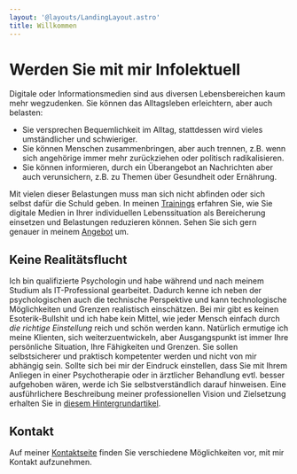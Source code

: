 ```yaml
---
layout: '@layouts/LandingLayout.astro'
title: Willkommen
---
```


# Werden Sie mit mir Infolektuell

Digitale oder Informationsmedien sind aus diversen Lebensbereichen kaum mehr wegzudenken.
Sie können das Alltagsleben erleichtern, aber auch belasten:

- Sie versprechen Bequemlichkeit im Alltag, stattdessen wird vieles umständlicher und schwieriger.
- Sie können Menschen zusammenbringen, aber auch trennen, z.B. wenn sich angehörige immer mehr zurückziehen oder politisch radikalisieren.
- Sie können informieren, durch ein Überangebot an Nachrichten aber auch verunsichern, z.B. zu Themen über Gesundheit oder Ernährung.

Mit vielen dieser Belastungen muss man sich nicht abfinden oder sich selbst dafür die Schuld geben.
In meinen [Trainings](/trainings/) erfahren Sie,
wie Sie digitale Medien in Ihrer individuellen Lebenssituation als Bereicherung einsetzen und Belastungen reduzieren können.
Sehen Sie sich gern genauer in meinem [Angebot](trainings/) um.

## Keine Realitätsflucht

Ich bin qualifizierte Psychologin und habe während und nach meinem Studium als IT-Professional gearbeitet.
Dadurch kenne ich neben der psychologischen auch die technische Perspektive und kann technologische Möglichkeiten und Grenzen realistisch einschätzen.
Bei mir gibt es keinen Esoterik-Bullshit und ich habe kein Mittel, wie jeder Mensch einfach durch _die richtige Einstellung_ reich und schön werden kann.
Natürlich ermutige ich meine Klienten, sich weiterzuentwickeln, aber Ausgangspunkt ist immer Ihre persönliche Situation, Ihre Fähigkeiten und Grenzen.
Sie sollen selbstsicherer und praktisch kompetenter werden und nicht von mir abhängig sein.
Sollte sich bei mir der Eindruck einstellen, dass Sie mit Ihrem Anliegen in einer Psychotherapie oder in ärztlicher Behandlung evtl. besser aufgehoben wären,
werde ich Sie selbstverständlich darauf hinweisen.
Eine ausführlichere Beschreibung meiner professionellen Vision und Zielsetzung erhalten Sie in [diesem Hintergrundartikel](/about/).

## Kontakt

Auf meiner [Kontaktseite](/contact/) finden Sie verschiedene Möglichkeiten vor, mit mir Kontakt aufzunehmen.

<!-- markdownlint-disable-file single-h1 -->
